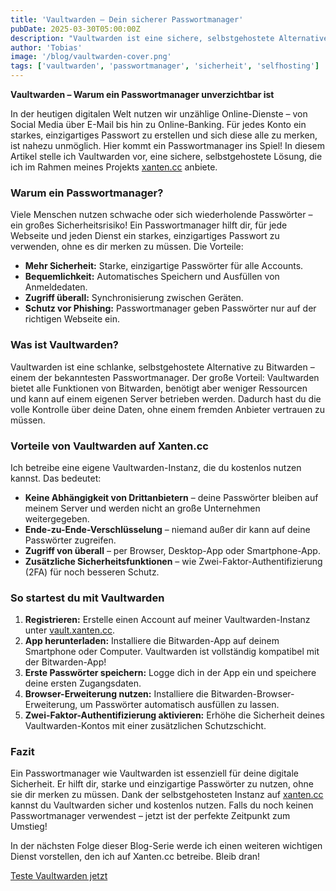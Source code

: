 ```yaml
---
title: 'Vaultwarden – Dein sicherer Passwortmanager'
pubDate: 2025-03-30T05:00:00Z
description: "Vaultwarden ist eine sichere, selbstgehostete Alternative zu Passwortmanagern wie Bitwarden."
author: 'Tobias'
image: '/blog/vaultwarden-cover.png'
tags: ['vaultwarden', 'passwortmanager', 'sicherheit', 'selfhosting']
---
```


**Vaultwarden – Warum ein Passwortmanager unverzichtbar ist**

In der heutigen digitalen Welt nutzen wir unzählige Online-Dienste – von Social Media über E-Mail bis hin zu Online-Banking. Für jedes Konto ein starkes, einzigartiges Passwort zu erstellen und sich diese alle zu merken, ist nahezu unmöglich. Hier kommt ein Passwortmanager ins Spiel! In diesem Artikel stelle ich Vaultwarden vor, eine sichere, selbstgehostete Lösung, die ich im Rahmen meines Projekts [xanten.cc](https://xanten.cc) anbiete.

### Warum ein Passwortmanager?
Viele Menschen nutzen schwache oder sich wiederholende Passwörter – ein großes Sicherheitsrisiko! Ein Passwortmanager hilft dir, für jede Webseite und jeden Dienst ein starkes, einzigartiges Passwort zu verwenden, ohne es dir merken zu müssen. Die Vorteile:
- **Mehr Sicherheit:** Starke, einzigartige Passwörter für alle Accounts.
- **Bequemlichkeit:** Automatisches Speichern und Ausfüllen von Anmeldedaten.
- **Zugriff überall:** Synchronisierung zwischen Geräten.
- **Schutz vor Phishing:** Passwortmanager geben Passwörter nur auf der richtigen Webseite ein.

### Was ist Vaultwarden?
Vaultwarden ist eine schlanke, selbstgehostete Alternative zu Bitwarden – einem der bekanntesten Passwortmanager. Der große Vorteil: Vaultwarden bietet alle Funktionen von Bitwarden, benötigt aber weniger Ressourcen und kann auf einem eigenen Server betrieben werden. Dadurch hast du die volle Kontrolle über deine Daten, ohne einem fremden Anbieter vertrauen zu müssen.

### Vorteile von Vaultwarden auf Xanten.cc
Ich betreibe eine eigene Vaultwarden-Instanz, die du kostenlos nutzen kannst. Das bedeutet:
- **Keine Abhängigkeit von Drittanbietern** – deine Passwörter bleiben auf meinem Server und werden nicht an große Unternehmen weitergegeben.
- **Ende-zu-Ende-Verschlüsselung** – niemand außer dir kann auf deine Passwörter zugreifen.
- **Zugriff von überall** – per Browser, Desktop-App oder Smartphone-App.
- **Zusätzliche Sicherheitsfunktionen** – wie Zwei-Faktor-Authentifizierung (2FA) für noch besseren Schutz.

### So startest du mit Vaultwarden
1. **Registrieren:** Erstelle einen Account auf meiner Vaultwarden-Instanz unter [vault.xanten.cc](https://vault.xanten.cc).
2. **App herunterladen:** Installiere die Bitwarden-App auf deinem Smartphone oder Computer. Vaultwarden ist vollständig kompatibel mit der Bitwarden-App!
3. **Erste Passwörter speichern:** Logge dich in der App ein und speichere deine ersten Zugangsdaten.
4. **Browser-Erweiterung nutzen:** Installiere die Bitwarden-Browser-Erweiterung, um Passwörter automatisch ausfüllen zu lassen.
5. **Zwei-Faktor-Authentifizierung aktivieren:** Erhöhe die Sicherheit deines Vaultwarden-Kontos mit einer zusätzlichen Schutzschicht.

### Fazit
Ein Passwortmanager wie Vaultwarden ist essenziell für deine digitale Sicherheit. Er hilft dir, starke und einzigartige Passwörter zu nutzen, ohne sie dir merken zu müssen. Dank der selbstgehosteten Instanz auf [xanten.cc](https://xanten.cc) kannst du Vaultwarden sicher und kostenlos nutzen. Falls du noch keinen Passwortmanager verwendest – jetzt ist der perfekte Zeitpunkt zum Umstieg!

In der nächsten Folge dieser Blog-Serie werde ich einen weiteren wichtigen Dienst vorstellen, den ich auf Xanten.cc betreibe. Bleib dran!

[Teste Vaultwarden jetzt](/apps#vaultwarden)
